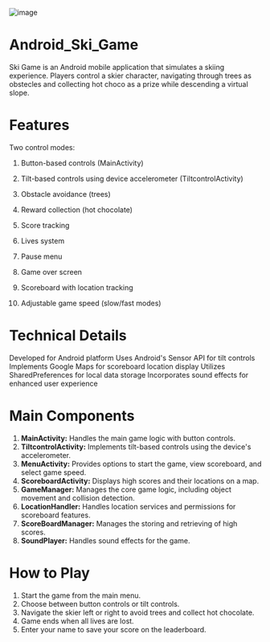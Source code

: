 
![image](https://github.com/user-attachments/assets/b9bc4f4b-4150-4fb0-98d4-01b267c3f3ce)


# Android_Ski_Game
Ski Game is an Android mobile application that simulates a skiing experience. Players control a skier character, navigating through trees as obstecles and collecting hot choco as a prize while descending a virtual slope.

# **Features**

Two control modes:

1. Button-based controls (MainActivity)
2. Tilt-based controls using device accelerometer (TiltcontrolActivity)


1. Obstacle avoidance (trees)
2. Reward collection (hot chocolate)
3. Score tracking
4. Lives system
5. Pause menu
6. Game over screen
7. Scoreboard with location tracking
8. Adjustable game speed (slow/fast modes)

# **Technical Details**

Developed for Android platform
Uses Android's Sensor API for tilt controls
Implements Google Maps for scoreboard location display
Utilizes SharedPreferences for local data storage
Incorporates sound effects for enhanced user experience

# **Main Components**

1. **MainActivity:** Handles the main game logic with button controls.
2. **TiltcontrolActivity:** Implements tilt-based controls using the device's accelerometer.
3. **MenuActivity:** Provides options to start the game, view scoreboard, and select game speed.
4. **ScoreboardActivity:** Displays high scores and their locations on a map.
5. **GameManager:** Manages the core game logic, including object movement and collision detection.
6. **LocationHandler:** Handles location services and permissions for scoreboard features.
7. **ScoreBoardManager:** Manages the storing and retrieving of high scores.
8. **SoundPlayer:** Handles sound effects for the game.

# **How to Play**

1. Start the game from the main menu.
2. Choose between button controls or tilt controls.
3. Navigate the skier left or right to avoid trees and collect hot chocolate.
4. Game ends when all lives are lost.
5. Enter your name to save your score on the leaderboard.
